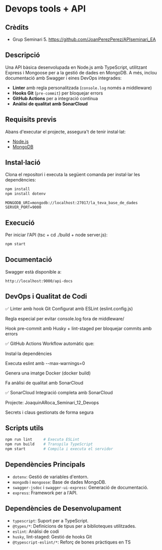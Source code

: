 # Devops tools + API

## Crèdits
- Grup Seminari 5. https://github.com/JoanPerezPerez/APIseminari_EA

## Descripció
Una API bàsica desenvolupada en Node.js amb TypeScript, utilitzant Express i Mongoose per a la gestió de dades en MongoDB. A més, inclou documentació amb Swagger i eines DevOps integrades:

- **Linter** amb regla personalitzada (`console.log` només a middleware)
- **Hooks Git** (`pre-commit`) per bloquejar errors
- **GitHub Actions** per a integració contínua
- **Anàlisi de qualitat amb SonarCloud**

## Requisits previs
Abans d'executar el projecte, assegura't de tenir instal·lat:
- [Node.js](https://nodejs.org/)
- [MongoDB](https://www.mongodb.com/)

## Instal·lació
Clona el repositori i executa la següent comanda per instal·lar les dependències:

```sh
npm install
npm install dotenv
```

```.env
MONGODB_URI=mongodb://localhost:27017/la_teva_base_de_dades
SERVER_PORT=9000
```

## Execució
Per iniciar l'API (tsc + cd ./build + node server.js):

```sh
npm start
```

## Documentació
Swagger està disponible a:
```
http://localhost:9000/api-docs
```

## DevOps i Qualitat de Codi
✅ Linter amb hook Git
Configurat amb ESLint (eslint.config.js)

Regla especial per evitar console.log fora de middleware/

Hook pre-commit amb Husky + lint-staged per bloquejar commits amb errors

✅ GitHub Actions
Workflow automàtic que:

Instal·la dependències

Executa eslint amb --max-warnings=0

Genera una imatge Docker (docker build)

Fa anàlisi de qualitat amb SonarCloud

✅ SonarCloud
Integració completa amb SonarCloud

Projecte: JoaquinARoca_Seminari_12_Devops

Secrets i claus gestionats de forma segura

## Scripts utils

```sh
npm run lint     # Executa ESLint
npm run build    # Transpila TypeScript
npm start        # Compila i executa el servidor
```

## Dependències Principals
- `dotenv`: Gestió de variables d'entorn.
- `mongodb` i `mongoose`: Base de dades MongoDB.
- `swagger-jsdoc` i `swagger-ui-express`: Generació de documentació.
- `express`: Framework per a l'API.

## Dependències de Desenvolupament
- `typescript`: Suport per a TypeScript.
- `@types/*`: Definicions de tipus per a biblioteques utilitzades.
- `eslint`: Anàlisi de codi
- `husky`, lint-staged: Gestió de hooks Git
- `@typescript-eslint/*`: Reforç de bones pràctiques en TS
